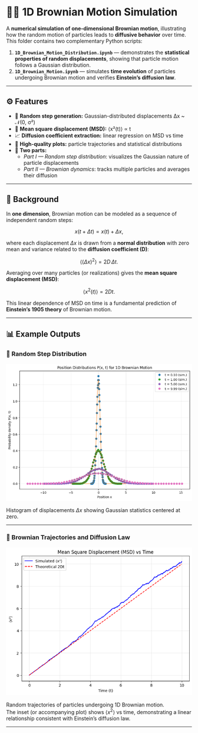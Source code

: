 # 🚶‍♂️ 1D Brownian Motion Simulation

A **numerical simulation of one-dimensional Brownian motion**, illustrating how the random motion of particles leads to **diffusive behavior** over time.  
This folder contains two complementary Python scripts:

1. **`1D_Brownian_Motion_Distribution.ipynb`** — demonstrates the **statistical properties of random displacements**, showing that particle motion follows a Gaussian distribution.  
2. **`1D_Brownian_Motion.ipynb`** — simulates **time evolution** of particles undergoing Brownian motion and verifies **Einstein’s diffusion law**.

---

## ⚙️ Features

- 🎲 **Random step generation:** Gaussian-distributed displacements Δx ~ 𝒩(0, σ²)  
- 🧮 **Mean square displacement (MSD):** ⟨x²(t)⟩ ∝ t  
- 📈 **Diffusion coefficient extraction:** linear regression on MSD vs time  
- 🎨 **High-quality plots:** particle trajectories and statistical distributions  
- 🧩 **Two parts:**
  - *Part I — Random step distribution*: visualizes the Gaussian nature of particle displacements  
  - *Part II — Brownian dynamics*: tracks multiple particles and averages their diffusion

---

## 🧠 Background

In **one dimension**, Brownian motion can be modeled as a sequence of independent random steps:

$$
x(t + \Delta t) = x(t) + \Delta x,
$$

where each displacement $\Delta x$ is drawn from a **normal distribution** with zero mean and variance related to the **diffusion coefficient (D)**:

$$
\langle (\Delta x)^2 \rangle = 2 D \, \Delta t.
$$

Averaging over many particles (or realizations) gives the **mean square displacement (MSD)**:

$$
\langle x^2(t) \rangle = 2 D t.
$$

This linear dependence of MSD on time is a fundamental prediction of **Einstein’s 1905 theory** of Brownian motion.

---

## 📊 Example Outputs

### 🔹 Random Step Distribution
![Random Step Distribution](../figures/position_distributions_1d.png)

Histogram of displacements $\Delta x$ showing Gaussian statistics centered at zero.

---

### 🔹 Brownian Trajectories and Diffusion Law
![1D Brownian Motion](../figures/mean_sqr_displacement_1d.png)

Random trajectories of particles undergoing 1D Brownian motion.  
The inset (or accompanying plot) shows $\langle x^2 \rangle$ vs time, demonstrating a linear relationship consistent with Einstein’s diffusion law.

---



